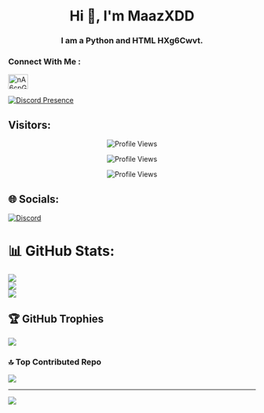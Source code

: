 <h1 align="center">Hi 👋, I'm MaazXDD</h1>
<h3 align="center">I am a Python and HTML HXg6Cwvt.</h3>

<h3 align="left">Connect With Me :</h3>
<p align="left">
<a href="https://discord.gg/HXg6Cwvt" target="blank"><img align="center" src="https://raw.githubusercontent.com/rahuldkjain/github-profile-readme-generator/master/src/images/icons/Social/discord.svg" alt="nA6cpGmejn" height="30" width="40" /></a>
</p>

[![Discord Presence](https://lanyard.cnrad.dev/api/951506631668158494)](https://discord.com/users/951506631668158494)
## Visitors:
<p align="center">
  <img src="https://api.visitorbadge.io/api/VisitorHit?user=MaazXDD&countColorcountColor&countColor=%23FF0000" alt="Profile Views">
</p>
<p align="center">
  <img src="https://img.shields.io/github/followers/MaazXDD?color=FF0000&style=for-the-badge&logo=github&label=Follow" alt="Profile Views">
</p>
<p align="center">
  <img src="https://img.shields.io/github/stars/MaazXDD?color=FF0000&style=for-the-badge&logo=github&label=Star" alt="Profile Views">
</p>


## 🌐 Socials:
[![Discord](https://img.shields.io/badge/Discord-%237289DA.svg?logo=discord&logoColor=white)](https://discord.gg/https://discord.gg/HXg6Cwvt) 

# 📊 GitHub Stats:
![](https://github-readme-stats.vercel.app/api?username=MaazXDD&theme=radical&hide_border=false&include_all_commits=false&count_private=false)<br/>
![](https://github-readme-streak-stats.herokuapp.com/?user=MaazXDD&theme=radical&hide_border=false)<br/>
![](https://github-readme-stats.vercel.app/api/top-langs/?username=MaazXDD&theme=radical&hide_border=false&include_all_commits=false&count_private=false&layout=compact)

## 🏆 GitHub Trophies
![](https://github-profile-trophy.vercel.app/?username=MaazXDD&theme=radical&no-frame=false&no-bg=true&margin-w=4)

### 🔝 Top Contributed Repo
![](https://github-contributor-stats.vercel.app/api?username=MaazXDD&limit=5&theme=dark&combine_all_yearly_contributions=true)

---
[![]([https://visitcount.itsvg.in/api?id=MaazXDD&icon=0&color=0)](https://visitcount.itsvg.in](https://profile-counter.glitch.me/MaazXDD/count.svg)https://profile-counter.glitch.me/MaazXDD/count.svg)





